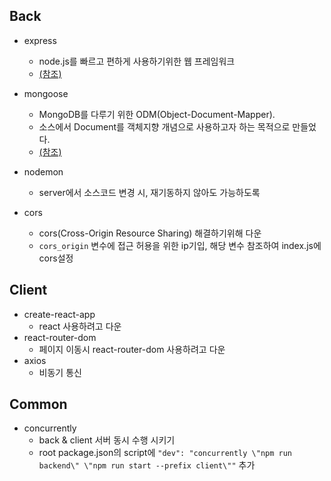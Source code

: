   ## Back
    
   - express
      - node.js를 빠르고 편하게 사용하기위한 웹 프레임워크
      - [(참조)](https://ithub.tistory.com/32)
    
   - mongoose
      - MongoDB를 다루기 위한 ODM(Object-Document-Mapper). 
      - 소스에서 Document를 객체지향 개념으로 사용하고자 하는 목적으로 만들었다. 
      - [(참조)](https://fabxoe.tistory.com/50)
    
   - nodemon
      - server에서 소스코드 변경 시, 재기동하지 않아도 가능하도록
    
   - cors
      - cors(Cross-Origin Resource Sharing) 해결하기위해 다운
      - ```cors_origin``` 변수에 접근 허용을 위한 ip기입, 해당 변수 참조하여 index.js에 cors설정
  
  ## Client
   - create-react-app
      - react 사용하려고 다운
   - react-router-dom
      - 페이지 이동시 react-router-dom 사용하려고 다운
   - axios
      - 비동기 통신
  
  ## Common
    
   - concurrently
      - back & client 서버 동시 수행 시키기
      - root package.json의 script에 ```"dev": "concurrently \"npm run backend\" \"npm run start --prefix client\""``` 추가
